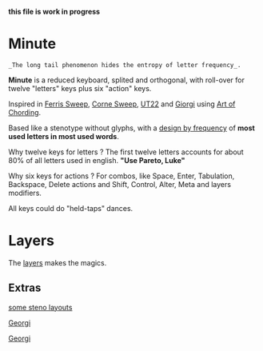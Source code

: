 __this file is work in progress__

# Minute 

    _The long tail phenomenon hides the entropy of letter frequency_. 

__Minute__ is a reduced keyboard, splited and orthogonal, with roll-over for twelve "letters" keys plus six "action" keys. 

Inspired in [Ferris Sweep](https://github.com/pierrechevalier83/ferris), [Corne Sweep](https://github.com/qmk/qmk_firmware/tree/master/keyboards/crkbd), [UT22](https://github.com/bubbleology/UT22) and [Giorgi](https://github.com/germ/qmk_firmware/tree/georgi/keyboards/georgi) using [Art of Chording](https://www.artofchording.com/). 

Based like a stenotype without glyphs, with a [design by frequency](https://github.com/agsb/minute/blob/main/docs/Frequency.md) of **most used letters in most used words**. 

Why twelve keys for letters ? The first twelve letters accounts for about 80% of all letters used in english. __"Use Pareto, Luke"__

Why six keys for actions ? For combos, like Space, Enter, Tabulation, Backspace, Delete actions and Shift, Control, Alter, Meta and layers modifiers.

All keys could do "held-taps" dances.

# Layers

The [layers](https://github.com/agsb/minute/blob/main/docs/keebs.md) makes the magics.


## Extras

[some steno layouts](https://inkeys.wiki/en/keymaps)

[Georgi](http://thedarnedestthing.com/georgi%27ous])

[Georgi](http://docs.gboards.ca/docs/Unboxing-Georgi/)
